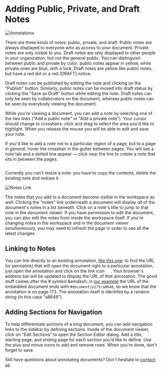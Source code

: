 # Adding Public, Private, and Draft Notes

![Annotations][]

There are three kinds of notes: public, private, and draft. Public notes are always displayed to everyone who as access to your document. Private notes are only visible to you. Draft notes are only displayed to other people in your organization, but not the general public. You can distinguish between public and private by color: public notes appear in yellow, while private ones are blue, with a lock. Draft notes are yellow like public notes, but have a red dot or a red [DRAFT] notice. 

Draft notes can be published by editing the note and clicking on the "Publish" button. Similarly, public notes can be moved into draft status by clicking the "Save as Draft" button while editing the note. Draft notes can only be seen by collaborators on the document, whereas public notes can be seen by everybody viewing the document.

While you're viewing a document, you can add a note by selecting one of the two links ("Add a public note" or "Add a private note"). Your cursor should change to crosshairs: click and drag to select the area you'd like to highlight. When you release the mouse you will be able to edit and save your note.

If you'd like to add a note not to a particular region of a page, but to a page *in general*, hover the crosshair in the gutter between pages. You will see a note tab and a dotted line appear &mdash; click near the line to create a note that sits in between the pages.

<img alt="" src="/images/help/add_page_note.jpg" class="full_line" />
 
Currently you can't resize a note: you have to copy the contents, delete the existing note and redraw it.

![Notes Link][]

The notes that you add to a document become visible in the workspace as well. Clicking the "notes" link underneath a document will display *all* of the document's notes in a list beneath. Click on a note's title to jump to that note in the document viewer. If you have permission to edit the document, you can also edit the notes from inside the workspace itself. If you're changing notes in the workspace and in the document viewer simultaneously, you may need to refresh the page in order to see all the latest changes.

## <span id="linking">Linking to Notes</span>

You can link directly to an existing annotation, [like this one][]: to find the URL (or permalink) that will open the document right to a particular annotation, just open the annotation and click on the link icon <span class="icon permalink" style="padding-left:16px;position:relative;top: -2px;">&#65279;</span>. Your browser's address bar will be updated to display the URL of that annotation. The good stuff comes after the # symbol &emdash; in [our example][] the URL of the embedded document ends with <code>#document/p173/a8646</code>, so we know that the annotation is on page 173. The annotation itself is identifed by a random string (in this case "a8646"). 


## <span id="sections">Adding Sections for Navigation</span>

To help differentiate portions of a long document, you can add navigation links to the sidebar by defining sections. Inside of the document viewer, click on "Edit Sections" to open the Section Editor dialog. Add a title, starting page, and ending page for each section you'd like to define. Use the plus and minus icons to add and remove rows. When you're done, don't forget to save.

Still have questions about annotating documents? Don't hesitate to [contact us][].

[Annotations]: /images/help/document_annotations.jpg
[Notes Link]: /images/help/notes_link.jpg
[like this one]: http://www.washingtonpost.com/wp-srv/business/documents/fcic-final-report.html#document/p173/a8646
[our example]: http://www.washingtonpost.com/wp-srv/business/documents/fcic-final-report.html#document/p173/a8646
[contact us]: javascript:dc.ui.Dialog.contact()
